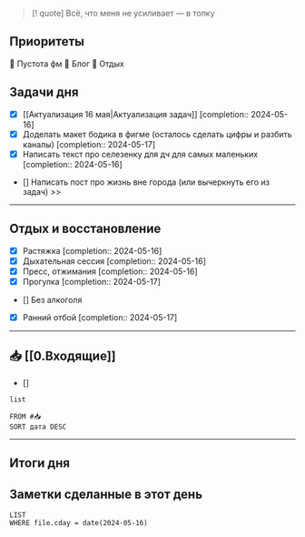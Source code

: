 > [! quote] Всё, что меня не усиливает — в топку
> 

## Приоритеты
🔴 Пустота фм
🔴 Блог
🔴 Отдых

## Задачи дня
- [x] [[Актуализация 16 мая|Актуализация задач]]  [completion:: 2024-05-16]
- [x] Доделать макет бодика в фигме (осталось сделать цифры и разбить каналы)  [completion:: 2024-05-17]
- [x] Написать текст про селезенку для дч для самых маленьких  [completion:: 2024-05-16]
- [] Написать пост про жизнь вне города (или вычеркнуть его из задач) >>

---
## Отдых и восстановление
- [x] Растяжка  [completion:: 2024-05-16]
- [x] Дыхательная сессия  [completion:: 2024-05-16]
- [x] Пресс, отжимания  [completion:: 2024-05-16]
- [x] Прогулка  [completion:: 2024-05-17]
- [] Без алкоголя
- [x] Ранний отбой  [completion:: 2024-05-17]


---
## 📥 [[0.Входящие]]
- [] 



```dataview
list
	
FROM #📥
SORT дата DESC
```


---
## Итоги дня





## Заметки сделанные в этот день
```dataview
LIST
WHERE file.cday = date(2024-05-16)
```

